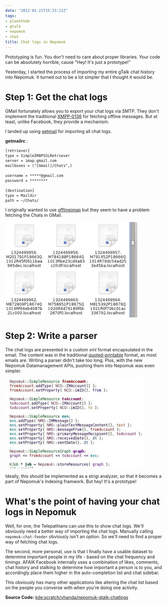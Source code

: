```yaml
---
date: "2012-01-21T15:33:12Z"
tags:
- planetkde
- gtalk
- nepomuk
- chat
title: Chat logs in Nepomuk
---
```


Prototyping is fun. You don't need to care about proper libraries. Your
code can be absolutely horrible, cause "Hey! It's just a prototype!"

Yesterday, I started the process of importing my entire gTalk chat
history into Nepomuk. It turned out to be a lot simpler that I thought
it would be.

Step 1: Get the chat logs
=========================

GMail fortunately allows you to export your chat logs via SMTP. They
don't implement the traditional [XMPP-0136][] for fetching offline
messages. But at least, unlike Facebook, they provide a mechanism.

I landed up using [getmail][] for importing all chat logs.

**getmailrc** :

    [retriever]
    type = SimpleIMAPSSLRetriever
    server = imap.gmail.com
    mailboxes = ("[Gmail]/Chats",)

    username = *****@gmail.com
    password = ********

    [destination]
    type = Maildir
    path = ~/Chats/

I originally wanted to use [offlineimap][] but they seem to have a
problem fetching the Chats in GMail.

![There were a lot of logs!][]

Step 2: Write a parser
======================

The chat logs are presented in a custom xml format encapsulated in the
email. The content was in the traditional [quoted-printable][] format,
as most emails are. Writing a parser didn't take too long. Plus, with
the new Nepomuk Datamanagement APIs, pushing them into Nepomuk was even
simpler.

![The API is fun to use!][]

Ideally, this should be implemented as a strigi analyzer, so that it
becomes a part of Nepomuk's Indexing framwork. But hey! It's a
prototype!

What's the point of having your chat logs in Nepomuk
====================================================

Well, for one, the Telepathians can use this to show chat logs. We'll
obviously need a better way of importing the chat logs. Manually calling
`nepomuk-chat-feeder` obviously isn't an option. So we'll need to find a
proper way of fetching chat logs.

The second, more personal, use is that I finally have a usable dataset
to determine important people in my life - based on the chat frequency
and timings. AFAIK Facebook internally uses a combination of likes,
comments, chat history and stalking to determine how important a person
is to you, and accordingly place them higher in the auto-completion list
and chat sidebar.

This obviously has many other applications like altering the chat list
based on the people you converse with when you're doing one activity.

**Source Code:** [kde:scratch/vhanda/nepomuk-gtalk-chatlogs][]

  [XMPP-0136]: http://xmpp.org/extensions/xep-0136.html
  [getmail]: http://pyropus.ca/software/getmail/
  [offlineimap]: https://github.com/nicolas33/offlineimap
  [There were a lot of logs!]: /blog/images/2012/01/21/chat-log-emails.jpeg
  [quoted-printable]: http://en.wikipedia.org/wiki/Quoted-printable
  [The API is fun to use!]: /blog/images/2012/01/21/pushing-chat-logs.jpeg
  [kde:scratch/vhanda/nepomuk-gtalk-chatlogs]: http://quickgit.kde.org/?p=scratch%2Fvhanda%2Fnepomuk-gtalk-chatlogs.git&a=summary